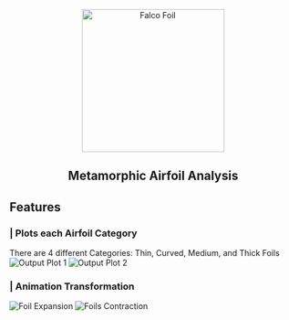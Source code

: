 <p align="center">
  <img width="250" src="https://github.com/user-attachments/assets/9c95b7ae-0d6a-4402-862a-7ce00865c143" alt="Falco Foil" />
</p>
<h2 align="center"> Metamorphic Airfoil Analysis </h2>

## Features

### | Plots each Airfoil Category
There are 4 different Categories: Thin, Curved, Medium, and Thick Foils
![Output Plot 1](https://github.com/user-attachments/assets/d737e5c5-4719-47e5-b2d2-ae3a987aa9ed)
![Output Plot 2](https://github.com/user-attachments/assets/555e13fa-8831-4ed0-9551-f98e570d358a)

### | Animation Transformation
![Foil Expansion](https://github.com/user-attachments/assets/001941b6-10c3-49cc-b071-d799b161660b)
![Foils Contraction](https://github.com/user-attachments/assets/912ab2af-4c28-4757-ab9a-105c2339e228)
